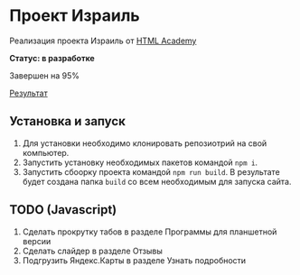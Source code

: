 # Проект Израиль

Реализация проекта Израиль от [HTML Academy](https://htmlacademy.ru/)

**Статус: в разработке**

Завершен на 95%

[Результат](https://malk1405.github.io/israel/)

## Установка и запуск

1. Для установки необходимо клонировать репозиотрий на свой компьютер.
2. Запустить установку необходимых пакетов командой `npm i`.
3. Запустить сбоорку проекта командой `npm run build`. В результате будет создана папка `build` со всем необходимым для запуска сайта.

## TODO (Javascript)

1. Сделать прокрутку табов в разделе Программы для планшетной версии
2. Сделать слайдер в разделе Отзывы
3. Подгрузить Яндекс.Карты в разделе Узнать подробности
